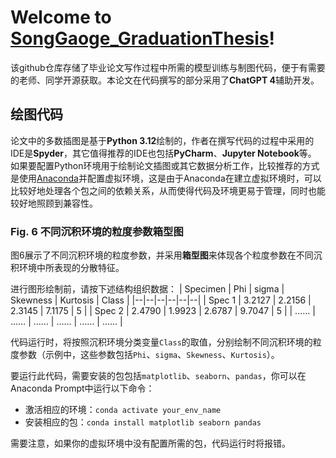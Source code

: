 # Welcome to [SongGaoge_GraduationThesis](https://github.com/SongGaoge15/SongGaoge_GraduationThesis/tree/main)!

该github仓库存储了毕业论文写作过程中所需的模型训练与制图代码，便于有需要的老师、同学开源获取。本论文在代码撰写的部分采用了**ChatGPT 4**辅助开发。

## 绘图代码
论文中的多数插图是基于**Python 3.12**绘制的，作者在撰写代码的过程中采用的IDE是**Spyder**，其它值得推荐的IDE也包括**PyCharm**、**Jupyter Notebook**等。
如果要配置Python环境用于绘制论文插图或其它数据分析工作，比较推荐的方式是使用[Anaconda](https://www.anaconda.com/)并配置虚拟环境，这是由于Anaconda在建立虚拟环境时，可以比较好地处理各个包之间的依赖关系，从而使得代码及环境更易于管理，同时也能较好地照顾到兼容性。

### Fig. 6 不同沉积环境的粒度参数箱型图
图6展示了不同沉积环境的粒度参数，并采用**箱型图**来体现各个粒度参数在不同沉积环境中所表现的分散特征。

进行图形绘制前，请按下述结构组织数据：
| Specimen | Phi | sigma | Skewness | Kurtosis | Class |
|--|--|--|--|--|--|
| Spec 1 | 3.2127 | 2.2156 | 2.3145 | 7.1175 | 5 |
| Spec 2 | 2.4790 | 1.9923 | 2.6787 | 9.7047 | 5 |
| …… | …… | …… | …… | …… | …… |

代码运行时，将按照沉积环境分类变量`Class`的取值，分别绘制不同沉积环境的粒度参数（示例中，这些参数包括`Phi`、`sigma`、`Skewness`、`Kurtosis`）。

要运行此代码，需要安装的包包括`matplotlib`、`seaborn`、`pandas`，你可以在Anaconda Prompt中运行以下命令：
 - 激活相应的环境：`conda activate your_env_name`
 - 安装相应的包：`conda install matplotlib seaborn pandas`

需要注意，如果你的虚拟环境中没有配置所需的包，代码运行时将报错。
